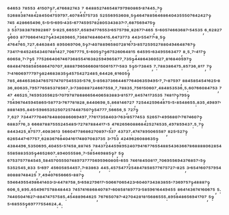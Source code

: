 ⁶⁴⁶⁵³,⁷⁸⁵⁵³,⁴¹⁵⁰⁷‽⁷:⁴⁷⁶⁶⁸²⁷⁴³,⁷,⁶⁴⁸⁸⁵²⁷⁴⁶⁵⁴⁸⁷⁹⁷⁹⁸⁰⁸⁶⁵′⁸⁷⁴⁴⁵:⁷‽⁵²⁶⁸⁸³⁸⁷⁴⁸⁴²⁸⁴⁵⁰⁴⁷⁵⁹⁷⁹⁷:⁴⁰⁷⁸⁴⁵⁷⁵⁷³⁵,⁵²⁵⁵⁶⁹⁵³⁶⁰⁸·⁵‽⁴⁶⁴⁷⁸⁸⁵⁶⁴⁶⁸⁶⁴⁰⁴³⁵⁵⁵⁰⁷⁶⁴²⁴²⁷‽⁷⁴⁵,⁴²⁸⁶⁶⁵⁴⁹⁶·⁵'⁵′⁵′⁶⁹⁵′⁴³⁵'⁶⁷⁷⁴⁵⁹⁵⁷⁸²⁸⁰⁵³⁴³⁸³⁷′⁷:⁶⁸⁷⁵⁶⁹⁴⁷⁵‽³,⁵³⁷³⁸³⁸⁷⁸⁹⁸²⁸⁶⁷,⁵′⁸²⁵·⁶⁶⁵⁵⁷:⁶⁵⁸⁹⁴⁷⁷⁶⁵⁵³′⁶⁵⁷⁵⁷⁹⁸·⁸²⁶⁷⁷′⁴⁶⁵,⁵'⁶⁰⁵⁷⁴⁶⁶³⁶⁸⁷′⁵⁴⁵³⁵,⁶·⁶²⁸²⁷‽⁶⁰³,⁸⁷⁷⁰⁶⁶⁴¹⁴²⁷‽⁴³⁴²⁶⁹⁶⁶⁵·⁷³⁶⁸⁷⁴⁸⁴⁶⁰⁴¹⁵:⁶⁴⁷³⁷⁷³,⁴⁴³′⁵⁵⁴⁷⁷′⁸·⁵‽⁴⁷⁶⁴⁷⁶⁵·⁷²⁷:⁶⁴⁶³⁸⁴⁵,⁸⁹⁵⁰⁶⁹⁷⁰⁶·⁵‽⁷′⁴⁰⁷⁸⁸⁹⁶⁵⁸⁰⁷²⁸¹⁶⁷³′⁸⁵⁷²⁵⁹⁵²⁷⁸⁸⁰⁴⁹⁴⁶⁴⁸⁷⁶⁷‽⁷³⁴¹⁷′⁸⁴⁵²⁴⁵⁴³⁴⁰⁷⁴⁸¹⁴²⁷·⁷⁰⁶⁷⁷⁷⁵·⁵'⁶⁰⁵‽⁷‽⁶⁷⁵²⁶⁰⁶⁴⁸¹⁵,⁶⁴⁵⁹⁵'⁶³⁴⁹⁵⁵⁶³⁴⁷⁷,⁸·⁵·⁷'⁴¹⁷‽⁶⁰⁶⁵⁸·⁷'⁷‽⁵,⁷⁷⁵²⁶⁶⁴⁰⁶⁷⁴⁶⁷³⁶⁸⁵⁵⁴¹⁶³⁸²⁵⁹⁴⁹⁶⁵⁸⁷⁷·⁷³⁵‽⁴⁴⁸⁶⁴³⁶⁰⁵²⁷·⁸¹⁶⁸⁴⁰⁵⁹⁷‽⁶⁸⁴⁸⁴⁷⁶⁵⁸⁵⁸⁵⁶⁸⁶⁴⁷⁰⁷⁰⁷·⁸⁸⁸⁸⁷⁹⁶⁵⁶⁶⁶⁰⁸¹⁵⁰⁶¹⁵⁷⁷′⁵⁸³,⁵‽⁵′⁷³⁸⁴⁵,⁷:⁷⁸⁸³⁸⁶⁴⁷⁵:⁸⁵⁷³⁶·⁸¹⁷,⁷‽⁷′⁴¹⁶⁰⁶⁹⁷⁷⁷⁹⁷‽⁸²⁴⁶⁸³⁸³⁵‽⁴⁵⁷⁵⁴²⁷²⁴⁸⁵·⁶⁴⁴²⁶·⁶¹⁶⁰⁵‽⁷⁸⁵·⁴⁶⁴⁶⁵³⁶³⁴⁷⁶⁵⁷⁵⁷⁴⁷⁰⁷⁵⁴⁵⁵³⁵′⁵⁷⁶·⁵'⁸⁵⁶³⁷³⁶⁶⁴⁴⁶⁷⁷⁶⁴⁰⁶³⁵⁹⁴⁹⁵′⁷·⁷'⁸⁷⁵⁹⁷,⁸⁸⁴⁵⁸⁵⁴⁵⁴¹⁶²⁵′⁸³⁶·⁸⁰⁶³⁵:⁷⁹⁵⁷⁷⁶⁵⁸⁵³⁷⁸⁵⁶⁷:³′⁷³⁸⁰⁸⁸⁷²⁴⁶⁶⁷⁵⁵⁸·⁷·⁷⁸⁸³⁵·⁷⁵⁶¹⁵⁰⁶⁰⁷·⁴⁸⁴⁸⁵³⁵³⁶·⁵:⁶⁰⁷⁶⁶⁰⁸⁴⁷⁵³,⁷⁴⁷,⁴⁶⁵²⁵·⁷⁴⁵⁹⁵³⁵⁵⁶²⁵′⁷⁰⁷⁹⁷⁸⁷⁸⁶⁸⁶⁶⁵⁶⁴⁰⁶⁵⁸³⁸⁸³′⁸¹⁵⁷⁷·⁸⁴⁵⁷⁴¹⁷³⁵³⁵,⁷⁴⁸¹⁷‽⁷⁹⁵‽⁷⁵⁴⁹⁶⁷⁴⁴⁵⁹⁴⁵⁸⁶⁵′⁵⁸⁷⁷³′⁷⁶⁷⁷⁸¹⁸²⁸·⁸⁴⁴⁰⁶⁹⁸·⁵:⁸⁶⁸¹⁴⁶⁷²⁷,⁷²⁵⁴⁴²⁵⁹⁶⁴⁸⁷⁵'⁵'⁸⁵⁴⁸⁶⁵⁵:⁸³⁵·⁴⁹⁸⁹⁷′⁸⁸⁸¹⁴⁹⁵:⁸⁴⁵′⁵⁹⁸⁶⁵³⁵²⁵⁰⁷²⁵⁷⁴⁴⁸⁷⁵⁰⁷‽⁵⁴⁷⁷⁷·⁵⁶⁶⁵⁶·⁵,⁷²⁷‽⁷·⁶²⁷,⁷³⁴⁴⁷⁷⁷⁰⁴⁶⁷⁸⁴⁸⁸⁰⁸⁸⁶⁰⁶⁹⁴⁹⁷·⁷⁷⁶¹⁷³⁵⁸⁴⁰³′⁷⁶³′⁸⁵⁷⁷⁴⁵³,⁵²⁶⁵⁷'⁴⁹⁵⁶⁸⁰⁷′⁷⁶⁷⁴⁶⁰⁷‽⁶⁸⁸³⁷⁷⁶·³,⁶⁶⁶⁸⁷⁸⁸⁷⁵⁵⁵²⁴⁵⁴⁸⁵′⁷²⁷⁸⁷⁸⁸⁴⁴¹⁷'⁵,⁴⁷⁶²⁶⁵⁶⁰⁸⁸⁶⁸⁴²⁵²⁷⁴⁵³⁵·⁴⁹⁷⁸⁵⁹⁴³⁷:⁵·⁷‽⁸⁴⁴³⁴²⁵·⁸⁷⁵⁷⁷:⁴⁰⁸³⁶¹³,⁵⁶⁶⁰⁴⁷⁷⁸⁶⁸⁶²⁷⁰⁸⁹⁷'⁵³⁷,⁴³⁷³⁷:⁴⁷⁴⁷⁸⁹⁵⁰⁶⁵⁵⁸⁷,⁸²⁵′⁵²⁷‽⁶²⁶⁵⁴⁴⁷′⁶⁷⁷⁵⁷·⁶²⁸³⁶⁷⁶⁸⁴⁰⁴¹⁶¹⁷⁴⁸⁰⁷⁰⁸³⁷³⁵,³′⁷⁵³,⁴²⁴⁹⁶²⁶⁰⁸⁸⁶³⁵‽⁴³⁸⁴⁴⁹⁶·⁵³⁵⁰⁶⁹⁵·⁴⁰⁴⁵⁵'⁵⁷⁴⁵⁸·⁸⁸⁷⁴⁵,⁷⁸⁴³⁷²⁴⁴⁵⁹⁸⁹⁵²⁴⁰⁷⁹⁴¹⁶⁷⁷⁶⁵⁵⁴⁸⁸⁵⁴³⁶³⁶⁶⁷⁸⁶⁸⁸⁸⁸⁰⁶²⁸⁵⁴⁵⁵⁸⁵⁸⁸³⁵³⁵‽⁴⁶⁵²⁶⁰⁷:⁸⁹⁴⁰⁵⁵⁵⁸⁶·⁷'⁵⁸⁵⁴⁶⁹⁸⁸⁵‽⁷,⁵‽⁶⁷⁵³⁷⁵⁷⁷⁸⁴⁵⁴⁵·⁵⁸⁴⁵⁷⁰⁵⁵⁵⁰⁷⁴⁸⁹⁷³⁷⁷⁷⁵⁶⁹⁵⁹⁶⁰⁸⁰⁵'⁶⁵⁵,⁷⁴⁶¹⁸⁴⁵⁰⁸¹⁷·⁷⁰⁶⁹⁵⁵⁶⁹⁴³⁷⁶⁸⁵⁷'⁵‽⁵³⁵²⁵⁴⁵·⁸³³,⁵′⁶⁹⁷,⁴⁵⁶⁰⁵⁸⁵⁴⁴⁵⁷:⁷′⁸³⁸⁶³,⁴⁴⁵:⁴⁵⁷⁵⁴⁷⁷²⁵⁴⁸⁴⁷⁸⁵⁸⁵⁷⁷⁶⁷⁵⁷²⁷'⁸²⁵,³′⁶⁵⁴¹⁶⁰⁷⁵⁷⁹⁵⁴⁸⁰⁸⁸⁸⁷⁴⁸⁴²⁵,⁷·⁴⁹⁴⁰⁷⁶⁵⁶⁶⁶⁵'⁸⁸⁷‽⁵⁹⁴⁶⁴⁹⁵⁵⁴⁹⁸⁶⁴¹⁴⁰³′³′⁴⁴⁷⁸⁷⁵⁸·⁵′⁶⁵⁸²⁷⁹⁶¹⁷'⁵⁰⁶⁶⁷⁰⁶⁵⁴²³′⁶⁰⁴⁰⁷³⁴³⁸³⁸⁵⁵'⁷³⁶⁹⁷⁵⁷‽⁴⁸⁸⁸⁷‽⁶⁰⁶·⁵·⁸⁹⁵:⁶⁵⁴⁹⁶⁷⁵⁷⁸⁸⁴⁸⁴⁴³,⁷⁴⁵⁷⁴¹⁶⁸⁶⁸⁴⁰⁷⁸⁷'⁶⁰⁸⁵⁸¹⁸⁹⁷⁷³′⁵⁸⁵⁹⁶¹⁶⁴⁴⁹⁴⁵⁵,⁸⁶⁴¹⁴³⁶⁷⁴¹⁶⁰⁶⁷⁵,⁵:⁷⁴⁴⁰⁵⁰⁴¹⁶²⁷'⁸⁸⁴⁷⁴⁷⁵⁷⁵⁸⁵:⁴⁵⁴⁸⁸⁹⁶⁴⁶²⁵,⁷⁶⁷⁶⁵⁰⁷⁸⁷′⁴²⁷⁰⁴²⁸¹⁸¹⁵⁶⁸⁶⁵⁵⁵:⁸⁹⁵⁸⁴⁸⁶⁵⁶⁹⁴¹⁷⁰⁷,⁵‽⁵'⁶⁸⁵⁵⁵‽⁶⁹⁷⁷⁷⁵⁵⁴⁶²⁴:⁴:
